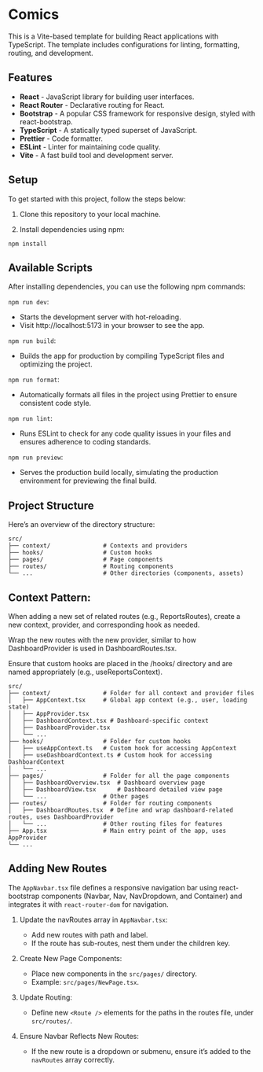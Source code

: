 # Comics

This is a Vite-based template for building React applications with TypeScript. The template includes configurations for linting, formatting, routing, and development.

## Features

- **React** - JavaScript library for building user interfaces.
- **React Router** - Declarative routing for React.
- **Bootstrap** - A popular CSS framework for responsive design, styled with react-bootstrap.
- **TypeScript** - A statically typed superset of JavaScript.
- **Prettier** - Code formatter.
- **ESLint** - Linter for maintaining code quality.
- **Vite** - A fast build tool and development server.

## Setup

To get started with this project, follow the steps below:

1. Clone this repository to your local machine.

2. Install dependencies using npm:

`npm install`

## Available Scripts

After installing dependencies, you can use the following npm commands:

`npm run dev`:

- Starts the development server with hot-reloading.
- Visit http://localhost:5173 in your browser to see the app.

`npm run build`:

- Builds the app for production by compiling TypeScript files and optimizing the project.

`npm run format`:

- Automatically formats all files in the project using Prettier to ensure consistent code style.

`npm run lint`:

- Runs ESLint to check for any code quality issues in your files and ensures adherence to coding standards.

`npm run preview`:

- Serves the production build locally, simulating the production environment for previewing the final build.

## Project Structure

Here’s an overview of the directory structure:

```
src/
├── context/               # Contexts and providers
├── hooks/                 # Custom hooks
├── pages/                 # Page components
├── routes/                # Routing components
└── ...                    # Other directories (components, assets)
```

## Context Pattern:

When adding a new set of related routes (e.g., ReportsRoutes), create a new context, provider, and corresponding hook as needed.

Wrap the new routes with the new provider, similar to how DashboardProvider is used in DashboardRoutes.tsx.

Ensure that custom hooks are placed in the /hooks/ directory and are named appropriately (e.g., useReportsContext).

```
src/
├── context/               # Folder for all context and provider files
│   ├── AppContext.tsx     # Global app context (e.g., user, loading state)
│   ├── AppProvider.tsx
│   ├── DashboardContext.tsx # Dashboard-specific context
│   ├── DashboardProvider.tsx
│   └── ...
├── hooks/                 # Folder for custom hooks
│   ├── useAppContext.ts   # Custom hook for accessing AppContext
│   ├── useDashboardContext.ts # Custom hook for accessing DashboardContext
│   └── ...
├── pages/                 # Folder for all the page components
│   ├── DashboardOverview.tsx  # Dashboard overview page
│   ├── DashboardView.tsx      # Dashboard detailed view page
│   └── ...                # Other pages
├── routes/                # Folder for routing components
│   ├── DashboardRoutes.tsx  # Define and wrap dashboard-related routes, uses DashboardProvider
│   └── ...                # Other routing files for features
├── App.tsx                # Main entry point of the app, uses AppProvider
└── ...
```

## Adding New Routes

The `AppNavbar.tsx` file defines a responsive navigation bar using react-bootstrap components (Navbar, Nav, NavDropdown, and Container) and integrates it with `react-router-dom` for navigation.

1. Update the navRoutes array in `AppNavbar.tsx`:

   - Add new routes with path and label.
   - If the route has sub-routes, nest them under the children key.

2. Create New Page Components:

   - Place new components in the `src/pages/` directory.
   - Example: `src/pages/NewPage.tsx`.

3. Update Routing:

   - Define new `<Route />` elements for the paths in the routes file, under `src/routes/`.

4. Ensure Navbar Reflects New Routes:

   - If the new route is a dropdown or submenu, ensure it’s added to the `navRoutes` array correctly.
